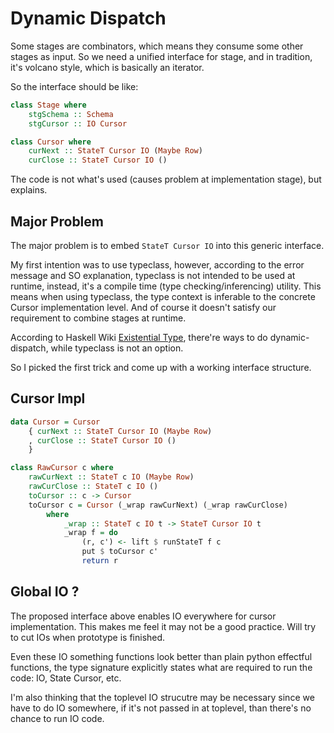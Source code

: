 # Dynamic Dispatch

Some stages are combinators, which means they consume some other stages as input. So we need a unified interface for stage, and in tradition, it's volcano style, which is basically an iterator.

So the interface should be like:

```haskell
class Stage where
    stgSchema :: Schema
    stgCursor :: IO Cursor

class Cursor where
    curNext :: StateT Cursor IO (Maybe Row)
    curClose :: StateT Cursor IO ()
```

The code is not what's used (causes problem at implementation stage), but explains.

## Major Problem

The major problem is to embed `StateT Cursor IO` into this generic interface.

My first intention was to use typeclass, however, according to the error message and SO explanation, typeclass is not intended to be used at runtime, instead, it's a compile time (type checking/inferencing) utility. This means when using typeclass, the type context is inferable to the concrete Cursor implementation level. And of course it doesn't satisfy our requirement to combine stages at runtime.

According to Haskell Wiki [Existential Type](https://wiki.haskell.org/Existential_type#Dynamic_dispatch_mechanism_of_OOP), there're ways to do dynamic-dispatch, while typeclass is not an option.

So I picked the first trick and come up with a working interface structure.

## Cursor Impl

```haskell
data Cursor = Cursor
    { curNext :: StateT Cursor IO (Maybe Row)
    , curClose :: StateT Cursor IO ()
    }

class RawCursor c where
    rawCurNext :: StateT c IO (Maybe Row)
    rawCurClose :: StateT c IO ()
    toCursor :: c -> Cursor
    toCursor c = Cursor (_wrap rawCurNext) (_wrap rawCurClose)
        where
            _wrap :: StateT c IO t -> StateT Cursor IO t
            _wrap f = do
                (r, c') <- lift $ runStateT f c
                put $ toCursor c'
                return r
```

## Global IO ?

The proposed interface above enables IO everywhere for cursor implementation. This makes me feel it may not be a good practice. Will try to cut IOs when prototype is finished.

Even these IO something functions look better than plain python effectful functions, the type signature explicitly states what are required to run the code: IO, State Cursor, etc.

I'm also thinking that the toplevel IO strucutre may be necessary since we have to do IO somewhere, if it's not passed in at toplevel, than there's no chance to run IO code.
